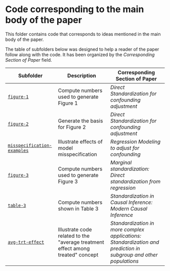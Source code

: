 # Code corresponding to the main body of the paper

This folder contains code that corresponds to ideas mentioned in the main body of the paper.

The table of subfolders below was designed to help a reader of the paper follow along with the code.  It has been organized by the *Corresponding Section of Paper* field.

| Subfolder  | Description  | Corresponding Section of Paper |
|-------------------------------|--------------|------------------|
| [`figure-1`](./figure-1) | Compute numbers used to generate Figure 1 | *Direct Standardization for confounding adjustment* |
| [`figure-2`](./figure-2) | Generate the basis for Figure 2  | *Direct Standardization for confounding adjustment* |
| [`misspecification-examples`](./misspecification-examples) | Illustrate effects of model misspecification | *Regression Modeling to adjust for confounding* | 
| [`figure-3`](./figure-3) | Compute numbers used to generate Figure 3 | *Marginal standardization: Direct standardization from regression* | 
| [`table-3`](./table-3) | Compute numbers shown in Table 3 | *Standardization in Causal Inference: Modern Causal Inference* | 
| [`avg-trt-effect`](./avg-trt-effect) | Illustrate code related to the "average treatment effect among treated" concept | *Standardization in more complex applications: Standardization and prediction in subgroup and other populations* | 